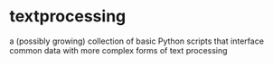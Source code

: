 # textprocessing
a (possibly growing) collection of basic Python scripts that interface common data with more complex forms of text processing
